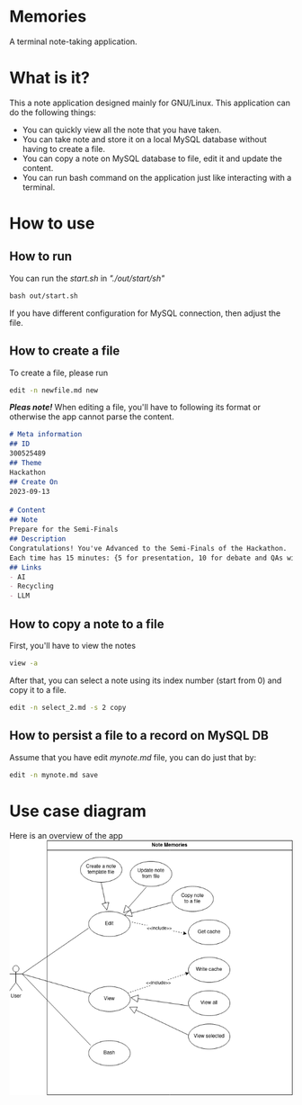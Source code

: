# Memories
A terminal note-taking application.

# What is it?
This a note application designed mainly for GNU/Linux.
This application can do the following things:
- You can quickly view all the note that you have taken.
- You can take note and store it on a local MySQL database without having to create a file.
- You can copy a note on MySQL database to file, edit it and update the content.
- You can run bash command on the application just like interacting with a terminal.

# How to use
## How to run
You can run the *start.sh* in *"./out/start/sh"*
```markdown
bash out/start.sh
```
If you have different configuration for MySQL connection, then adjust the file.

## How to create a file
To create a file, please run
```bash
edit -n newfile.md new
```
*__Pleas note!__*
When editing a file, you'll have to following its format or otherwise the app cannot parse the content.
```markdown
# Meta information
## ID
300525489
## Theme
Hackathon
## Create On
2023-09-13

# Content
## Note
Prepare for the Semi-Finals
## Description
Congratulations! You've Advanced to the Semi-Finals of the Hackathon.
Each time has 15 minutes: {5 for presentation, 10 for debate and QAs with the judges}
## Links
- AI
- Recycling
- LLM
```
## How to copy a note to a file
First, you'll have to view the notes
```bash
view -a
```
After that, you can select a note using its index number (start from 0) and copy it to a file.
```bash
edit -n select_2.md -s 2 copy
```

## How to persist a file to a record on MySQL DB
Assume that you have edit _mynote.md_ file, you can do just that by:
```bash
edit -n mynote.md save
```

# Use case diagram
Here is an overview of the app
![Use Case diagram](./assests/use_case.png)
